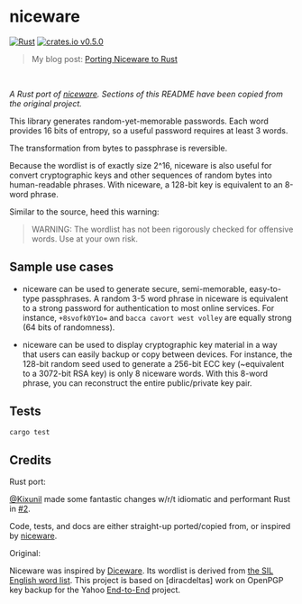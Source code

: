 # niceware

[![Rust](https://github.com/healeycodes/niceware/actions/workflows/rust.yml/badge.svg)](https://github.com/healeycodes/niceware/actions/workflows/rust.yml) [![crates.io v0.5.0](https://img.shields.io/badge/crates.io-v0.5.0-brightgreen)](https://crates.io/crates/niceware)

> My blog post: [Porting Niceware to Rust](https://healeycodes.com/porting-niceware-to-rust)

<br>

_A Rust port of [niceware](https://github.com/diracdeltas/niceware). Sections of this README have been copied from the original project._

This library generates random-yet-memorable passwords. Each word provides 16 bits of entropy, so a useful password requires at least 3 words.

The transformation from bytes to passphrase is reversible.

Because the wordlist is of exactly size 2^16, niceware is also useful for convert cryptographic keys and other sequences of random bytes into human-readable phrases. With niceware, a 128-bit key is equivalent to an 8-word phrase.

Similar to the source, heed this warning:

> WARNING: The wordlist has not been rigorously checked for offensive words. Use at your own risk.

## Sample use cases
- niceware can be used to generate secure, semi-memorable, easy-to-type passphrases. A random 3-5 word phrase in niceware is equivalent to a strong password for authentication to most online services. For instance, `+8svofk0Y1o=` and `bacca cavort west volley` are equally strong (64 bits of randomness).

- niceware can be used to display cryptographic key material in a way that users can easily backup or copy between devices. For instance, the 128-bit random seed used to generate a 256-bit ECC key (~equivalent to a 3072-bit RSA key) is only 8 niceware words. With this 8-word phrase, you can reconstruct the entire public/private key pair.

## Tests

```bash
cargo test
```

## Credits

Rust port:

[@Kixunil](https://github.com/Kixunil) made some fantastic changes w/r/t idiomatic and performant Rust in [#2](https://github.com/healeycodes/niceware/pull/2).

Code, tests, and docs are either straight-up ported/copied from, or inspired by [niceware](https://github.com/diracdeltas/niceware).

Original:

Niceware was inspired by [Diceware](http://world.std.com/~reinhold/diceware.html). Its wordlist is derived from [the SIL English word list](https://web.archive.org/web/20180803153208/http://www-01.sil.org/linguistics/wordlists/english/). This project is based on [diracdeltas] work on OpenPGP key backup for the Yahoo [End-to-End](https://github.com/yahoo/end-to-end) project.
